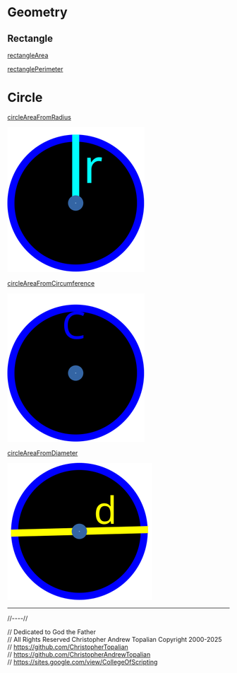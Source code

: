 # Geometry

## Rectangle

[rectangleArea](rectangle/rectangleArea.js)  

[rectanglePerimeter](rectangle/rectanglePerimeter.js)  

# Circle

[circleAreaFromRadius](circle/circleAreaFromRadius.js)  

![radius](circle/textures/radius.svg)  

[circleAreaFromCircumference](circle/circleAreaFromCircumference.js)  

![circumference](circle/textures/circumference.svg)  

[circleAreaFromDiameter](circle/circleAreaFromDiameter.js)  

![diameter](circle/textures/diameter.svg)  

---

//----//

// Dedicated to God the Father  
// All Rights Reserved Christopher Andrew Topalian Copyright 2000-2025  
// https://github.com/ChristopherTopalian  
// https://github.com/ChristopherAndrewTopalian  
// https://sites.google.com/view/CollegeOfScripting

